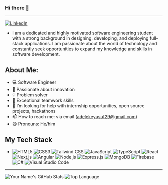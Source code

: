 ### Hi there 👋
---
[![LinkedIn](https://img.shields.io/badge/LinkedIn-0077B5?style=for-the-badge&logo=linkedin&logoColor=white)](https://www.linkedin.com/in/y-adeleke/)


- I am a dedicated and highly motivated software engineering student with a strong background in designing, developing, and deploying full-stack applications. I am passionate about the world of technology and constantly seek opportunities to expand my knowledge and skills in software development.

## About Me:
- 💻 Software Engineer
- 🚀 Passionate about innovation
- 💡 Problem solver 
- 🤝 Exceptional teamwork skills
- 🤔 I’m looking for help with internship opportunities, open source projects, hackathons
- 📫 How to reach me: via email (adelekeyusuf29@gmail.com)
- 😄 Pronouns: He/him


## My Tech Stack

- ![HTML5](https://img.shields.io/badge/HTML5-E34F26?style=for-the-badge&logo=html5&logoColor=white)
 ![CSS3](https://img.shields.io/badge/CSS3-1572B6?style=for-the-badge&logo=css3&logoColor=white)
 ![Tailwind CSS](https://img.shields.io/badge/Tailwind_CSS-38B2AC?style=for-the-badge&logo=tailwind-css&logoColor=white)
 ![JavaScript](https://img.shields.io/badge/JavaScript-323330?style=for-the-badge&logo=javascript&logoColor=F7DF1E)
 ![TypeScript](https://img.shields.io/badge/TypeScript-007ACC?style=for-the-badge&logo=typescript&logoColor=white)
 ![React](https://img.shields.io/badge/React-20232A?style=for-the-badge&logo=react&logoColor=61DAFB)
 ![Next.js](https://img.shields.io/badge/next%20js-000000?style=for-the-badge&logo=nextdotjs&logoColor=white)
 ![Angular](https://img.shields.io/badge/Angular-DD0031?style=for-the-badge&logo=angular&logoColor=white)
 ![Node.js](https://img.shields.io/badge/Node%20js-339933?style=for-the-badge&logo=nodedotjs&logoColor=white)
 ![Express.js](https://img.shields.io/badge/Express%20js-000000?style=for-the-badge&logo=express&logoColor=white)
 ![MongoDB](https://img.shields.io/badge/MongoDB-4EA94B?style=for-the-badge&logo=mongodb&logoColor=white)
 ![Firebase](https://img.shields.io/badge/firebase-ffca28?style=for-the-badge&logo=firebase&logoColor=black)
 ![C#](https://img.shields.io/badge/C%23-239120?style=for-the-badge&logo=c-sharp&logoColor=white)
 ![Visual Studio Code](https://img.shields.io/badge/VSCode-0078D4?style=for-the-badge&logo=visual%20studio%20code&logoColor=white)
---
![Your Name's GitHub Stats](https://github-readme-stats.vercel.app/api?username=y-adeleke&show_icons=true)
![Top Language](https://github-readme-stats.vercel.app/api/top-langs/?username=y-adeleke)




